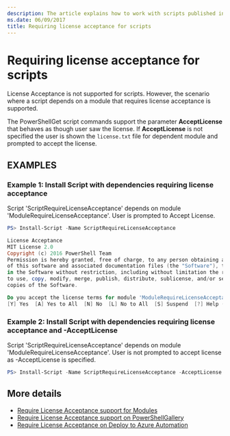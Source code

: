 ```yaml
---
description: The article explains how to work with scripts published in the PowerShell Gallery that require acceptance of an end user license.
ms.date: 06/09/2017
title: Requiring license acceptance for scripts
---
```

# Requiring license acceptance for scripts

License Acceptance is not supported for scripts. However, the scenario where a script depends on a
module that requires license acceptance is supported.

The PowerShellGet script commands support the parameter **AcceptLicense** that behaves as though
user saw the license. If **AcceptLicense** is not specified the user is shown the `license.txt` file
for dependent module and prompted to accept the license.

## EXAMPLES

### Example 1: Install Script with dependencies requiring license acceptance

Script 'ScriptRequireLicenseAcceptance' depends on module 'ModuleRequireLicenseAcceptance'. User is
prompted to Accept License.

```PowerShell
PS> Install-Script -Name ScriptRequireLicenseAcceptance

License Acceptance
MIT License 2.0
Copyright (c) 2016 PowerShell Team
Permission is hereby granted, free of charge, to any person obtaining a copy
of this software and associated documentation files (the "Software"), to deal
in the Software without restriction, including without limitation the rights
to use, copy, modify, merge, publish, distribute, sublicense, and/or sell
copies of the Software.

Do you accept the license terms for module 'ModuleRequireLicenseAcceptance'.
[Y] Yes  [A] Yes to All  [N] No  [L] No to All  [S] Suspend  [?] Help (default is "N"):
```

### Example 2: Install Script with dependencies requiring license acceptance and -AcceptLicense

Script 'ScriptRequireLicenseAcceptance' depends on module 'ModuleRequireLicenseAcceptance'. User is
not prompted to accept license as -AcceptLicense is specified.

```PowerShell
PS> Install-Script -Name ScriptRequireLicenseAcceptance -AcceptLicense
```

## More details

- [Require License Acceptance support for Modules](module-license-acceptance.md)
- [Require License Acceptance support on PowerShellGallery](../how-to/working-with-packages/packages-that-require-license-acceptance.md)
- [Require License Acceptance on Deploy to Azure Automation](../how-to/working-with-packages/deploy-to-azure-automation.md)
